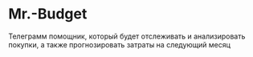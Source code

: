 # Mr.-Budget
Телеграмм помощник, который будет отслеживать и анализировать покупки, а также прогнозировать затраты на следующий месяц
